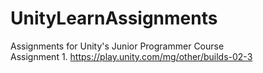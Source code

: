 # UnityLearnAssignments
Assignments for Unity's Junior Programmer Course <br />
Assignment 1. https://play.unity.com/mg/other/builds-02-3 <br />
